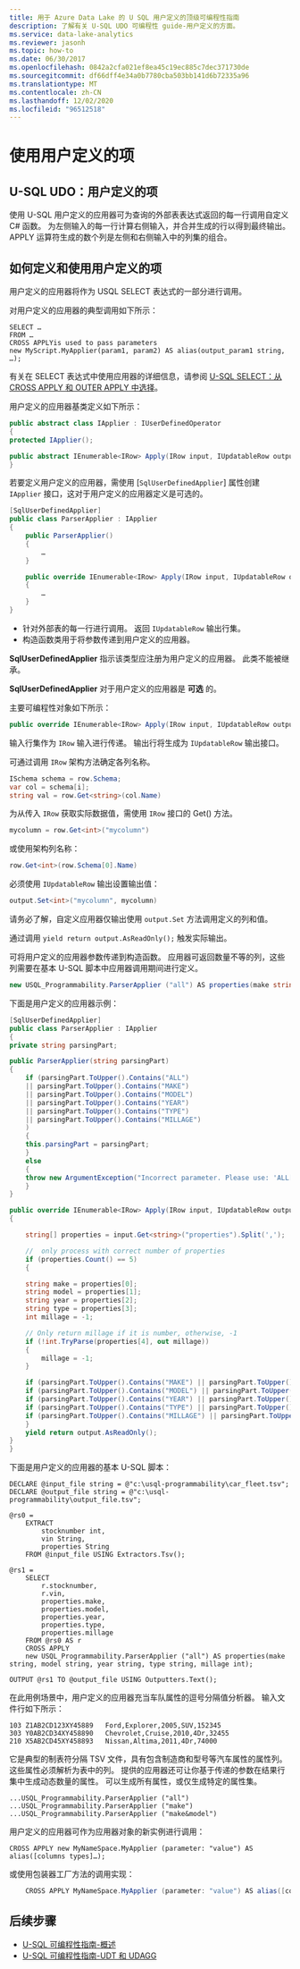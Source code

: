 ```yaml
---
title: 用于 Azure Data Lake 的 U SQL 用户定义的顶级可编程性指南
description: 了解有关 U-SQL UDO 可编程性 guide-用户定义的方面。
ms.service: data-lake-analytics
ms.reviewer: jasonh
ms.topic: how-to
ms.date: 06/30/2017
ms.openlocfilehash: 0842a2cfa021ef8ea45c19ec885c7dec371730de
ms.sourcegitcommit: df66dff4e34a0b7780cba503bb141d6b72335a96
ms.translationtype: MT
ms.contentlocale: zh-CN
ms.lasthandoff: 12/02/2020
ms.locfileid: "96512518"
---
```

# <a name="use-user-defined-applier"></a>使用用户定义的项 

## <a name="u-sql-udo-user-defined-applier"></a>U-SQL UDO：用户定义的项
使用 U-SQL 用户定义的应用器可为查询的外部表表达式返回的每一行调用自定义 C# 函数。 为左侧输入的每一行计算右侧输入，并合并生成的行以得到最终输出。 APPLY 运算符生成的数个列是左侧和右侧输入中的列集的组合。


## <a name="how-to-define-and-use-user-defined-applier"></a>如何定义和使用用户定义的项
用户定义的应用器将作为 USQL SELECT 表达式的一部分进行调用。

对用户定义的应用器的典型调用如下所示：

```usql
SELECT …
FROM …
CROSS APPLYis used to pass parameters
new MyScript.MyApplier(param1, param2) AS alias(output_param1 string, …);
```

有关在 SELECT 表达式中使用应用器的详细信息，请参阅 [U-SQL SELECT：从 CROSS APPLY 和 OUTER APPLY 中选择](/u-sql/statements-and-expressions/select/from/select-selecting-from-cross-apply-and-outer-apply)。

用户定义的应用器基类定义如下所示：

```csharp
public abstract class IApplier : IUserDefinedOperator
{
protected IApplier();

public abstract IEnumerable<IRow> Apply(IRow input, IUpdatableRow output);
}
```

若要定义用户定义的应用器，需使用 [`SqlUserDefinedApplier`] 属性创建 `IApplier` 接口，这对于用户定义的应用器定义是可选的。

```csharp
[SqlUserDefinedApplier]
public class ParserApplier : IApplier
{
    public ParserApplier()
    {
        …
    }

    public override IEnumerable<IRow> Apply(IRow input, IUpdatableRow output)
    {
        …
    }
}
```

* 针对外部表的每一行进行调用。 返回 `IUpdatableRow` 输出行集。
* 构造函数类用于将参数传递到用户定义的应用器。

**SqlUserDefinedApplier** 指示该类型应注册为用户定义的应用器。 此类不能被继承。

**SqlUserDefinedApplier** 对于用户定义的应用器是 **可选** 的。


主要可编程性对象如下所示：

```csharp
public override IEnumerable<IRow> Apply(IRow input, IUpdatableRow output)
```

输入行集作为 `IRow` 输入进行传递。 输出行将生成为 `IUpdatableRow` 输出接口。

可通过调用 `IRow` 架构方法确定各列名称。

```csharp
ISchema schema = row.Schema;
var col = schema[i];
string val = row.Get<string>(col.Name)
```

为从传入 `IRow` 获取实际数据值，需使用 `IRow` 接口的 Get() 方法。

```csharp
mycolumn = row.Get<int>("mycolumn")
```

或使用架构列名称：

```csharp
row.Get<int>(row.Schema[0].Name)
```

必须使用 `IUpdatableRow` 输出设置输出值：

```csharp
output.Set<int>("mycolumn", mycolumn)
```

请务必了解，自定义应用器仅输出使用 `output.Set` 方法调用定义的列和值。

通过调用 `yield return output.AsReadOnly();` 触发实际输出。

可将用户定义的应用器参数传递到构造函数。 应用器可返回数量不等的列，这些列需要在基本 U-SQL 脚本中应用器调用期间进行定义。

```csharp
new USQL_Programmability.ParserApplier ("all") AS properties(make string, model string, year string, type string, millage int);
```

下面是用户定义的应用器示例：

```csharp
[SqlUserDefinedApplier]
public class ParserApplier : IApplier
{
private string parsingPart;

public ParserApplier(string parsingPart)
{
    if (parsingPart.ToUpper().Contains("ALL")
    || parsingPart.ToUpper().Contains("MAKE")
    || parsingPart.ToUpper().Contains("MODEL")
    || parsingPart.ToUpper().Contains("YEAR")
    || parsingPart.ToUpper().Contains("TYPE")
    || parsingPart.ToUpper().Contains("MILLAGE")
    )
    {
    this.parsingPart = parsingPart;
    }
    else
    {
    throw new ArgumentException("Incorrect parameter. Please use: 'ALL[MAKE|MODEL|TYPE|MILLAGE]'");
    }
}

public override IEnumerable<IRow> Apply(IRow input, IUpdatableRow output)
{

    string[] properties = input.Get<string>("properties").Split(',');

    //  only process with correct number of properties
    if (properties.Count() == 5)
    {

    string make = properties[0];
    string model = properties[1];
    string year = properties[2];
    string type = properties[3];
    int millage = -1;

    // Only return millage if it is number, otherwise, -1
    if (!int.TryParse(properties[4], out millage))
    {
        millage = -1;
    }

    if (parsingPart.ToUpper().Contains("MAKE") || parsingPart.ToUpper().Contains("ALL")) output.Set<string>("make", make);
    if (parsingPart.ToUpper().Contains("MODEL") || parsingPart.ToUpper().Contains("ALL")) output.Set<string>("model", model);
    if (parsingPart.ToUpper().Contains("YEAR") || parsingPart.ToUpper().Contains("ALL")) output.Set<string>("year", year);
    if (parsingPart.ToUpper().Contains("TYPE") || parsingPart.ToUpper().Contains("ALL")) output.Set<string>("type", type);
    if (parsingPart.ToUpper().Contains("MILLAGE") || parsingPart.ToUpper().Contains("ALL")) output.Set<int>("millage", millage);
    }
    yield return output.AsReadOnly();            
}
}
```

下面是用户定义的应用器的基本 U-SQL 脚本：

```usql
DECLARE @input_file string = @"c:\usql-programmability\car_fleet.tsv";
DECLARE @output_file string = @"c:\usql-programmability\output_file.tsv";

@rs0 =
    EXTRACT
        stocknumber int,
        vin String,
        properties String
    FROM @input_file USING Extractors.Tsv();

@rs1 =
    SELECT
        r.stocknumber,
        r.vin,
        properties.make,
        properties.model,
        properties.year,
        properties.type,
        properties.millage
    FROM @rs0 AS r
    CROSS APPLY
    new USQL_Programmability.ParserApplier ("all") AS properties(make string, model string, year string, type string, millage int);

OUTPUT @rs1 TO @output_file USING Outputters.Text();
```

在此用例场景中，用户定义的应用器充当车队属性的逗号分隔值分析器。 输入文件行如下所示：

```text
103 Z1AB2CD123XY45889   Ford,Explorer,2005,SUV,152345
303 Y0AB2CD34XY458890   Chevrolet,Cruise,2010,4Dr,32455
210 X5AB2CD45XY458893   Nissan,Altima,2011,4Dr,74000
```

它是典型的制表符分隔 TSV 文件，具有包含制造商和型号等汽车属性的属性列。 这些属性必须解析为表中的列。 提供的应用器还可让你基于传递的参数在结果行集中生成动态数量的属性。 可以生成所有属性，或仅生成特定的属性集。

```text
...USQL_Programmability.ParserApplier ("all")
...USQL_Programmability.ParserApplier ("make")
...USQL_Programmability.ParserApplier ("make&model")
```

用户定义的应用器可作为应用器对象的新实例进行调用：

```usql
CROSS APPLY new MyNameSpace.MyApplier (parameter: "value") AS alias([columns types]…);
```

或使用包装器工厂方法的调用实现：

```csharp
    CROSS APPLY MyNameSpace.MyApplier (parameter: "value") AS alias([columns types]…);
```


## <a name="next-steps"></a>后续步骤
* [U-SQL 可编程性指南-概述](data-lake-analytics-u-sql-programmability-guide.md)
* [U-SQL 可编程性指南-UDT 和 UDAGG](data-lake-analytics-u-sql-programmability-guide-UDT-AGG.md)